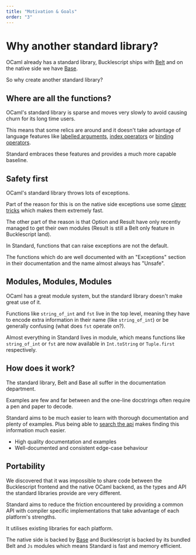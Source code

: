 ```yaml
---
title: "Motivation & Goals"
order: "3"
---
```


# Why another standard library?

OCaml already has a standard library, Bucklescript ships with [Belt](https://bucklescript.github.io/bucklescript/api/Belt.html) and on the native side we have [Base](https://opensource.janestreet.com/base/). 

So why create another standard library?

## Where are all the functions?

OCaml's standard library is sparse and moves very slowly to avoid causing churn for its long time users.

This means that some relics are around and it doesn't take advantage of language features like [labelled arguments](https://caml.inria.fr/pub/docs/manual-ocaml/lablexamples.html#s%3Alabels), [index operators](https://caml.inria.fr/pub/docs/manual-ocaml/indexops.html) or [binding operators](https://caml.inria.fr/pub/docs/manual-ocaml/bindingops.html).

Standard embraces these features and provides a much more capable baseline.

## Safety first

OCaml's standard library throws lots of exceptions.

Part of the reason for this is on the native side exceptions use some [clever tricks](https://stackoverflow.com/questions/8564025/ocaml-internals-exceptions#answer-8567429) which makes them extremely fast.

The other part of the reason is that Option and Result have only recently managed to get their own modules (Result is still a Belt only feature in Bucklescript land).

In Standard, functions that can raise exceptions are not the default.

The functions which do are well documented with an "Exceptions" section in their documentation and the name almost always has "Unsafe".

## Modules, Modules, Modules

OCaml has a great module system, but the standard library doesn't make great use of it.

Functions like `string_of_int` and `fst` live in the top level, meaning they have to encode extra information in their name (like `string_of_int`) or be generally confusing (what does `fst` operate on?).

Almost everything in Standard lives in module, which means functions like
`string_of_int` or `fst` are now available in `Int.toString` or `Tuple.first` respectively.

## How does it work?

The standard library, Belt and Base all suffer in the documentation department.

Examples are few and far between and the one-line docstrings often require a pen and paper to decode.

Standard aims to be much easier to learn with thorough documentation and plenty of examples. Plus being able to [search the api](/api) makes finding this information much easier.

- High quality documentation and examples
- Well-documented and consistent edge-case behaviour

## Portability

We discovered that it was impossible to share code between the Bucklescript
frontend and the native OCaml backend, as the types and API the standard libraries provide are very different.

Standard aims to reduce the friction encountered by providing a common API with compiler specific implementations that take advantage of each platform's strengths.

It utilises existing libraries for each platform. 

The native side is backed by [Base](https://opensource.janestreet.com/base/) and Bucklescript is backed by its bundled Belt and `Js` modules which means Standard is fast and memory efficient.
